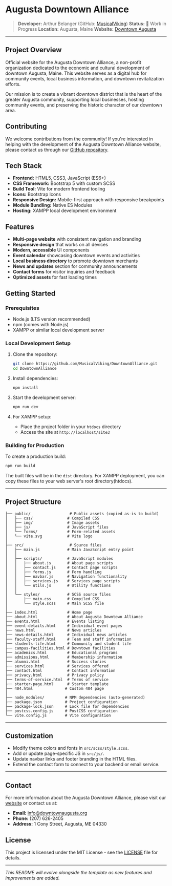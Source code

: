 # Augusta Downtown Alliance

> **Developer:** Arthur Belanger (GitHub: [MusicalViking](https://github.com/MusicalViking))
> **Status:** 🚧 Work in Progress
> **Location:** Augusta, Maine
> **Website:** [Downtown Augusta](https://downtownaugusta.org)

---

## Project Overview

Official website for the Augusta Downtown Alliance, a non-profit organization dedicated to the economic and cultural development of downtown Augusta, Maine. This website serves as a digital hub for community events, local business information, and downtown revitalization efforts.

Our mission is to create a vibrant downtown district that is the heart of the greater Augusta community, supporting local businesses, hosting community events, and preserving the historic character of our downtown area.

## Contributing

We welcome contributions from the community! If you're interested in helping with the development of the Augusta Downtown Alliance website, please contact us through our [GitHub repository](https://github.com/MusicalViking/DowntownAlliance).

## Tech Stack

- **Frontend:** HTML5, CSS3, JavaScript (ES6+)
- **CSS Framework:** Bootstrap 5 with custom SCSS
- **Build Tool:** Vite for modern frontend tooling
- **Icons:** Bootstrap Icons
- **Responsive Design:** Mobile-first approach with responsive breakpoints
- **Module Bundling:** Native ES Modules
- **Hosting:** XAMPP local development environment

## Features

- **Multi-page website** with consistent navigation and branding
- **Responsive design** that works on all devices
- **Modern, accessible** UI components
- **Event calendar** showcasing downtown events and activities
- **Local business directory** to promote downtown merchants
- **News and updates** section for community announcements
- **Contact forms** for visitor inquiries and feedback
- **Optimized assets** for fast loading times

## Getting Started

### Prerequisites

- Node.js (LTS version recommended)
- npm (comes with Node.js)
- XAMPP or similar local development server

### Local Development Setup

1. Clone the repository:

   ```bash
   git clone https://github.com/MusicalViking/DowntownAlliance.git
   cd DowntownAlliance
   ```

2. Install dependencies:

   ```bash
   npm install
   ```

3. Start the development server:

   ```bash
   npm run dev
   ```

4. For XAMPP setup:
   - Place the project folder in your `htdocs` directory
   - Access the site at `http://localhost/site3`

### Building for Production

To create a production build:

```bash
npm run build
```

The built files will be in the `dist` directory. For XAMPP deployment, you can copy these files to your web server's root directory(htdocs).

---

## Project Structure

```
├── public/                 # Public assets (copied as-is to build)
│   ├── css/               # Compiled CSS
│   ├── img/               # Image assets
│   ├── js/                # JavaScript files
│   └── forms/             # Form-related assets
│   └── vite.svg           # Vite logo
│
├── src/                    # Source files
│   ├── main.js            # Main JavaScript entry point
│   │
│   ├── scripts/           # JavaScript modules
│   │   ├── about.js       # About page scripts
│   │   ├── contact.js     # Contact page scripts
│   │   ├── forms.js       # Form handling
│   │   ├── navbar.js      # Navigation functionality
│   │   ├── services.js    # Services page scripts
│   │   └── utils.js       # Utility functions
│   │
│   └── styles/            # SCSS source files
│       ├── main.css       # Compiled CSS
│       └── style.scss     # Main SCSS file
│
├── index.html             # Home page
├── about.html             # About Augusta Downtown Alliance
├── events.html            # Events listing
├── event-details.html     # Individual event pages
├── news.html              # News articles
├── news-details.html      # Individual news articles
├── faculty-staff.html     # Team and staff information
├── students-life.html     # Community and student life
├── campus-facilities.html # Downtown facilities
├── academics.html         # Educational programs
├── admissions.html        # Membership information
├── alumni.html            # Success stories
├── services.html          # Services offered
├── contact.html           # Contact information
├── privacy.html           # Privacy policy
├── terms-of-service.html  # Terms of service
├── starter-page.html      # Starter template
├── 404.html              # Custom 404 page
│
├── node_modules/         # NPM dependencies (auto-generated)
├── package.json          # Project configuration
├── package-lock.json     # Lock file for dependencies
├── postcss.config.js     # PostCSS configuration
└── vite.config.js        # Vite configuration
```

---

## Customization

- Modify theme colors and fonts in `src/scss/style.scss`.
- Add or update page-specific JS in `src/js/`.
- Update navbar links and footer branding in the HTML files.
- Extend the contact form to connect to your backend or email service.

---

## Contact

For more information about the Augusta Downtown Alliance, please visit our [website](https://downtownaugusta.org) or contact us at:

- **Email:** info@downtownaugusta.org
- **Phone:** (207) 626-2405
- **Address:** 1 Cony Street, Augusta, ME 04330

## License

This project is licensed under the MIT License - see the [LICENSE](LICENSE) file for details.

---

_This README will evolve alongside the template as new features and improvements are added._
